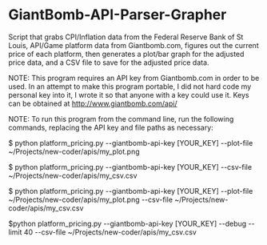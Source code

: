 GiantBomb-API-Parser-Grapher
============================

Script that grabs CPI/Inflation data from the Federal Reserve Bank of St Louis, API/Game platform data from Giantbomb.com, figures out the current price of each platform, then generates a plot/bar graph for the adjusted price data, and a CSV file to save for the adjusted price data.

NOTE: This program requires an API key from Giantbomb.com in order to be used. In an attempt to make this program portable, I did not hard code my personal key into it, I wrote it so that anyone with a key could use it. Keys can be obtained at http://www.giantbomb.com/api/

NOTE: To run this program from the command line, run the following commands, replacing the API key and file paths as necessary:
  
  $ python platform_pricing.py --giantbomb-api-key [YOUR_KEY] --plot-file ~/Projects/new-coder/apis/my_plot.png
  
  $ python platform_pricing.py --giantbomb-api-key [YOUR_KEY] --csv-file ~/Projects/new-coder/apis/my_csv.csv
  
  $ python platform_pricing.py --giantbomb-api-key [YOUR_KEY] --plot-file ~/Projects/new-coder/apis/my_plot.png --csv-file ~/Projects/new-coder/apis/my_csv.csv
  
  $python platform_pricing.py --giantbomb-api-key [YOUR_KEY] --debug --limit 40 --csv-file ~/Projects/new-coder/apis/my_csv.csv

